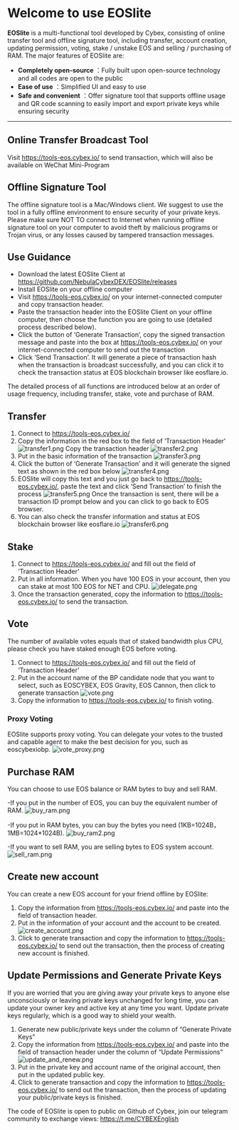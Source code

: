 
# Welcome to use EOSlite

**EOSlite** is a multi-functional tool developed by Cybex, consisting of online transfer tool and offline signature tool, including transfer, account creation, updating permission, voting, stake / unstake EOS and selling / purchasing of RAM. The major features of EOSlite are:
 
- **Completely open-source** ：Fully built upon open-source technology and all codes are open to the public 
- **Ease of use** ：Simplified UI and easy to use
- **Safe and convenient** ：Offer signature tool that supports offline usage and QR code scanning to easily import and export private keys while ensuring security 

-------------------

## Online Transfer Broadcast Tool

Visit https://tools-eos.cybex.io/ to send transaction, which will also be available on WeChat Mini-Program


## Offline Signature Tool

The offline signature tool is a Mac/Windows client. We suggest to use the tool in a fully offline environment to ensure security of your private keys. Please make sure NOT TO connect to Internet when running offline signature tool on your computer to avoid theft by malicious programs or Trojan virus, or any losses caused by tampered transaction messages. 

## Use Guidance
- Download the latest EOSlite Client at  https://github.com/NebulaCybexDEX/EOSlite/releases
- Install EOSlite on your offline computer
- Visit https://tools-eos.cybex.io/ on your internet-connected computer and copy transaction header. 
- Paste the transaction header into the EOSlite Client on your offline computer, then choose the function you are going to use (detailed process described below).
- Click the button of ‘Generate Transaction’, copy the signed transaction message and paste into the box at https://tools-eos.cybex.io/ on your internet-connected computer to send out the transaction
- Click ‘Send Transaction’. It will generate a piece of transaction hash when the transaction is broadcast successfully, and you can click it to check the transaction status at EOS blockchain browser like eosflare.io.

The detailed process of all functions are introduced below at an order of usage frequency, including transfer, stake, vote and purchase of RAM.

## Transfer

1. Connect to https://tools-eos.cybex.io/
2. Copy the information in the red box to the field of ‘Transaction Header’
   ![transfer1.png](https://s33.postimg.cc/5j67bkmfz/transfer1.png)
   Copy the transaction header
   ![transfer2.png](https://s33.postimg.cc/up75iqntr/transfer2.png)
1. Put in the basic information of the transaction
![transfer3.png](https://s8.postimg.cc/mjfgko9hx/transfer3.png)
1. Click the button of ‘Generate Transaction’ and it will generate the signed text as shown in the red box below
![transfer4.png](https://s8.postimg.cc/ruud5eqfp/transfer4.png)
1. EOSlite will copy this text and you just go back to https://tools-eos.cybex.io/, paste the text and click ‘Send Transaction’ to finish the process
![transfer5.png](https://s8.postimg.cc/kev3jpi6t/transfer5.png)
Once the transaction is sent, there will be a transaction ID prompt below and you can click to go back to EOS browser.
1. You can also check the transfer information and status at EOS blockchain browser like eosflare.io
![transfer6.png](https://s8.postimg.cc/bwlnfdr3p/transfer6.png)

## Stake 

1. Connect to https://tools-eos.cybex.io/ and fill out the field of ‘Transaction Header’
1.	Put in all information. When you have 100 EOS in your account, then you can stake at most 100 EOS for NET and CPU.
![delegate.png](https://s8.postimg.cc/8pr3vv1jp/delegate.png)
1. Once the transaction generated, copy the information to https://tools-eos.cybex.io/ to send the transaction.

## Vote

The number of available votes equals that of staked bandwidth plus CPU, please check you have staked enough EOS before voting.
1. Connect to https://tools-eos.cybex.io/ and fill out the field of ‘Transaction Header’
2. Put in the account name of the BP candidate node that you want to select, such as EOSCYBEX, EOS Gravity, EOS Cannon, then click to generate transaction
![vote.png](https://s8.postimg.cc/68fcorx4l/vote.png)
1. Copy the information to https://tools-eos.cybex.io/ to finish voting.

### Proxy Voting 
EOSlite supports proxy voting. You can delegate your votes to the trusted and capable agent to make the best decision for you, such as eoscybexiobp.
![vote_proxy.png](https://s8.postimg.cc/g70bavw5x/vote_proxy.png)

## Purchase RAM
You can choose to use EOS balance or RAM bytes to buy and sell RAM.

-If you put in the number of EOS, you can buy the equivalent number of RAM.
![buy_ram.png](https://s8.postimg.cc/5k6i5qiyd/buy_ram.png)

-If you put in RAM bytes, you can buy the bytes you need (1KB=1024B，1MB=1024*1024B).
![buy_ram2.png](https://s8.postimg.cc/5k6i5t3jp/buy_ram2.png)

-If you want to sell RAM, you are selling bytes to EOS system account. 
![sell_ram.png](https://s8.postimg.cc/hyta66ks5/sell_ram.png)

## Create new account

You can create a new EOS account for your friend offline by EOSlite:
1. Copy the information from https://tools-eos.cybex.io/ and paste into the field of transaction header.
1. Put in the information of your account and the account to be created.
![create_account.png](https://s8.postimg.cc/g8a94dav9/create_account.png)
1. Click to generate transaction and copy the information to https://tools-eos.cybex.io/ to send out the transaction, then the process of creating new account is finished.

## Update Permissions and Generate Private Keys

If you are worried that you are giving away your private keys to anyone else unconsciously or leaving private keys unchanged for long time, you can update your owner key and active key at any time you want. Update private keys regularly, which is a good way to shield your wealth. 
1. Generate new public/private keys under the column of “Generate Private Keys”
1. Copy the information from https://tools-eos.cybex.io/ and paste into the field of transaction header under the column of “Update Permissions”
![update_and_renew.png](https://s8.postimg.cc/egha9k6yt/update_and_renew.png)
1. Put in the private key and account name of the original account, then put in the updated public key.
1. Click to generate transaction and copy the information to https://tools-eos.cybex.io/ to send out the transaction, then the process of updating your public/private keys is finished.



The code of EOSlite is open to public on Github of Cybex, join our telegram community to exchange views:
https://t.me/CYBEXEnglish



